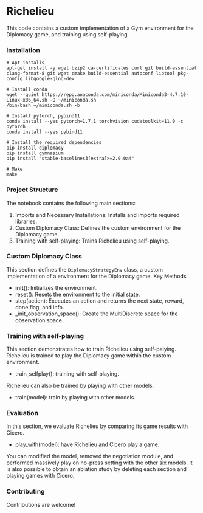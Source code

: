 # Richelieu
This code contains a custom implementation of a Gym environment for the Diplomacy game, and training using self-playing.

### Installation
```
# Apt installs
apt-get install -y wget bzip2 ca-certificates curl git build-essential clang-format-8 git wget cmake build-essential autoconf libtool pkg-config libgoogle-glog-dev

# Install conda
wget --quiet https://repo.anaconda.com/miniconda/Miniconda3-4.7.10-Linux-x86_64.sh -O ~/miniconda.sh
/bin/bash ~/miniconda.sh -b

# Install pytorch, pybind11
conda install --yes pytorch=1.7.1 torchvision cudatoolkit=11.0 -c pytorch
conda install --yes pybind11

# Install the required dependencies
pip install diplomacy
pip install gymnasium
pip install "stable-baselines3[extra]>=2.0.0a4"

# Make
make

```

### Project Structure
The notebook contains the following main sections:
1. Imports and Necessary Installations: Installs and imports required libraries.
2. Custom Diplomacy Class: Defines the custom environment for the Diplomacy game.
3. Training with self-playing: Trains Richelieu using self-playing.

### Custom Diplomacy Class
This section defines the `DiplomacyStrategyEnv` class, a custom implementation of a environment for the Diplomacy game. 
Key Methods
-	__init__(): Initializes the environment.
-	reset(): Resets the environment to the initial state.
-	step(action): Executes an action and returns the next state, reward, done flag, and info.
-	_init_observation_space(): Create the MultiDiscrete space for the observation space.

### Training with self-playing
This section demonstrates how to train Richelieu using self-palying. Richelieu is trained to play the Diplomacy game within the custom environment.
- train_selfplay(): training with self-playing.

Richelieu can also be trained by playing with other models.
- train(model): train by playing with other models.

### Evaluation
In this section, we evaluate Richelieu by comparing its game results with Cicero.
-	play_with(model): have Richelieu and Cicero play a game.
  
You can modified the model, removed the negotiation module, and performed massively play on no-press setting with the other six models.
It is also possible to obtain an ablation study by deleting each section and playing games with Cicero. 

### Contributing
Contributions are welcome! 

